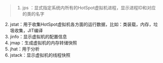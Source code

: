 >1. jps ：显式指定系统内所有的HotSpot虚拟机进程，显示进程ID和对应的类的名字
2. jstat：用于收集HotSpot虚拟机各方面的运行数据，比如：类装载，内存，垃圾收集，JIT编译
3. jinfo：显示虚拟机的配置信息
4. jmap：生成虚拟机的内存转储快照
5. jhat：用于分析
6. jstack：显示虚拟机的线程快照
